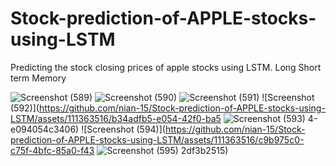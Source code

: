 # Stock-prediction-of-APPLE-stocks-using-LSTM
Predicting the stock closing prices of apple stocks using LSTM. Long Short term Memory

![Screenshot (589)](https://github.com/nian-15/Stock-prediction-of-APPLE-stocks-using-LSTM/assets/111363516/aa3f4a12-e389-4a8a-836e-622562a6857e)
![Screenshot (590)](https://github.com/nian-15/Stock-prediction-of-APPLE-stocks-using-LSTM/assets/111363516/d8b60335-7299-4143-85a6-c4a536f98ff4)
![Screenshot (591)](https://github.com/nian-15/Stock-prediction-of-APPLE-stocks-using-LSTM/assets/111363516/eabcbf07-2441-4205-8c7d-9bbc6526f1b8)
![Screenshot (592)](https://github.com/nian-15/Stock-prediction-of-APPLE-stocks-using-LSTM/assets/111363516/b34adfb5-e054-42f0-ba5
![Screenshot (593)](https://github.com/nian-15/Stock-prediction-of-APPLE-stocks-using-LSTM/assets/111363516/68041c3f-1521-45d2-9b94-4ec17ca9ce3b)
4-e094054c3406)
![Screenshot (594)](https://github.com/nian-15/Stock-prediction-of-APPLE-stocks-using-LSTM/assets/111363516/c9b975c0-c75f-4bfc-85a0-f43
![Screenshot (595)](https://github.com/nian-15/Stock-prediction-of-APPLE-stocks-using-LSTM/assets/111363516/f5e78b7b-517e-4036-9a36-32a4e0df318d)
2df3b2515)


